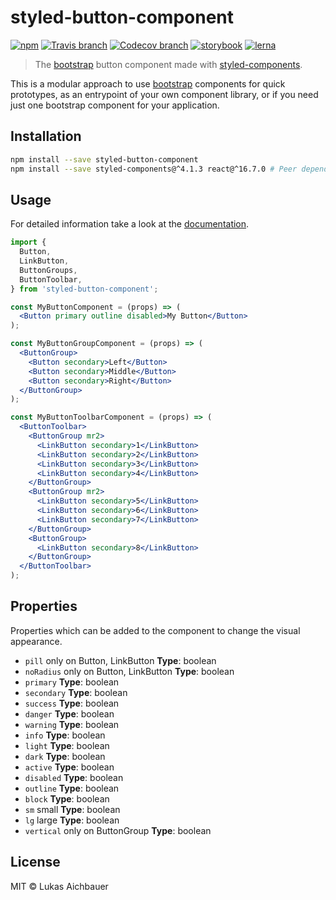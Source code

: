 # styled-button-component

[![npm](https://img.shields.io/npm/v/styled-button-component.svg?style=flat-square)](https://www.npmjs.com/package/styled-button-component)
[![Travis branch](https://img.shields.io/travis/aichbauer/styled-bootstrap-components/master.svg?style=flat-square)](https://travis-ci.org/aichbauer/styled-bootstrap-components)
[![Codecov branch](https://img.shields.io/codecov/c/github/aichbauer/styled-bootstrap-components/master.svg?style=flat-square)](https://codecov.io/gh/aichbauer/styled-bootstrap-components)
[![storybook](https://img.shields.io/badge/docs%20with-storybook-f1618c.svg?style=flat-square)](https://aichbauer.github.io/styled-bootstrap-components)
[![lerna](https://img.shields.io/badge/maintained%20with-lerna-cc00ff.svg?style=flat-square)](https://lernajs.io/)

> The [bootstrap](https://getbootstrap.com) button component made with [styled-components](https://styled-components.com).

This is a modular approach to use [bootstrap](https://getbootstrap.com)
components for quick prototypes, as an entrypoint of your own component
library, or if you need just one bootstrap component for your application.

## Installation

```sh
npm install --save styled-button-component
npm install --save styled-components@^4.1.3 react@^16.7.0 # Peer dependencies
```

## Usage

For detailed information take a look at the [documentation](https://aichbauer.github.io/styled-bootstrap-components).

```jsx
import {
  Button,
  LinkButton,
  ButtonGroups,
  ButtonToolbar,
} from 'styled-button-component';

const MyButtonComponent = (props) => (
  <Button primary outline disabled>My Button</Button>
);

const MyButtonGroupComponent = (props) => (
  <ButtonGroup>
    <Button secondary>Left</Button>
    <Button secondary>Middle</Button>
    <Button secondary>Right</Button>
  </ButtonGroup>
);

const MyButtonToolbarComponent = (props) => (
  <ButtonToolbar>
    <ButtonGroup mr2>
      <LinkButton secondary>1</LinkButton>
      <LinkButton secondary>2</LinkButton>
      <LinkButton secondary>3</LinkButton>
      <LinkButton secondary>4</LinkButton>
    </ButtonGroup>
    <ButtonGroup mr2>
      <LinkButton secondary>5</LinkButton>
      <LinkButton secondary>6</LinkButton>
      <LinkButton secondary>7</LinkButton>
    </ButtonGroup>
    <ButtonGroup>
      <LinkButton secondary>8</LinkButton>
    </ButtonGroup>
  </ButtonToolbar>
);
```

## Properties

Properties which can be added to the component to change the visual appearance.

* `pill` only on Button, LinkButton **Type**: boolean
* `noRadius` only on Button, LinkButton **Type**: boolean
* `primary` **Type**: boolean
* `secondary` **Type**: boolean
* `success` **Type**: boolean
* `danger` **Type**: boolean
* `warning` **Type**: boolean
* `info` **Type**: boolean
* `light` **Type**: boolean
* `dark` **Type**: boolean
* `active` **Type**: boolean
* `disabled` **Type**: boolean
* `outline` **Type**: boolean
* `block` **Type**: boolean
* `sm` small **Type**: boolean
* `lg` large **Type**: boolean
* `vertical` only on ButtonGroup **Type**: boolean

## License

MIT © Lukas Aichbauer

